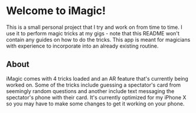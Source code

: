 # Welcome to iMagic!

This is a small personal project that I try and work on from time to time. I use it to perform magic tricks at my gigs - note that this README won't contain any guides on how to do the tricks. This app is meant for magicians with experience to incorporate into an already existing routine.

## About

iMagic comes with 4 tricks loaded and an AR feature that's currently being worked on. Some of the tricks include guessing a spectator's card from seemingly random questions and another include text messaging the spectator's phone with their card. It's currently optimized for my iPhone X so you may have to make some changes to get it working on your phone. 

